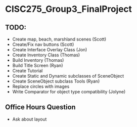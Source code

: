 # CISC275_Group3_FinalProject

## TODO: ##
+ Create map, beach, marshland scenes (Scott)
+ Create/Fix nav buttons (Scott)
+ Create Interface Overlay Class (Jon)
+ Create Inventory Class (Thomas)
+ Build Inventory (Thomas)
+ Build Title Screen (Ryan)
+ Create Tutorial
+ Create Static and Dynamic subclasses of SceneObject
+ Create SceneObject subclass Tools (Ryan)
+ Replace circles with images
+ Write Comparator for object type compatibility (Jolyne)

## Office Hours Question ##
+ Ask about layout
